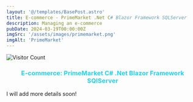 ```yaml
---
layout: '@/templates/BasePost.astro'
title: E-commerce - PrimeMarket .Net C# Blazor Framework SQLServer 
description: Managing an e-commerce
pubDate: 2024-03-19T00:00:00Z
imgSrc: '/assets/images/primemarket.png'
imgAlt: 'PrimeMarket'
---
```

![Visitor Count](https://visitor-badge.laobi.icu/badge?page_id=davidtrovisco.primemarket)

<h3 style="color: rgb(34, 211, 238); text-align: center;">E-commerce: PrimeMarket C# .Net Blazor Framework SQlServer</h3>

I will add more details soon! 